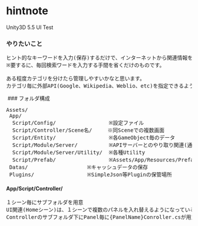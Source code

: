 # hintnote
Unity3D 5.5 UI Test

### やりたいこと
<pre>
ヒント的なキーワードを入力(保存)するだけで、インターネットから関連情報を引っ張ってきます。
※要するに、毎回検索ワードを入力する手間を省くだけのものです。

ある程度カテゴリを分けたら管理しやすいかなと思います。
カテゴリ毎に外部API(Google、Wikipedia、Weblio、etc)を指定できるようにしたいと思います。
</pre>

<img src="http://i.imgur.com/0ARI6my.png" alt="" title="">
### フォルダ構成
<pre>
Assets/
 App/
  Script/Config/                 ※設定ファイル
  Script/Controller/Scene名/     ※同Sceneでの複数画面
  Script/Entity/                 ※各GameObject毎のデータ
  Script/Module/Server/          ※APIサーバーとのやり取り関連(通信関連)
  Script/Module/Server/Utility/  ※各種Utility
  Script/Prefab/                 ※Assets/App/Resources/Prefabの制御Script
 Datas/                   ※キャッシュデータの保存
 Plugins/                 ※SimpleJson等Pluginの保管場所
</pre>

#### App/Script/Controller/
<pre>
１シーン毎にサブフォルダを用意
UI関連(Homeシーン)は、１シーンで複数のパネルを入れ替えるようになっているので
Controllerのサブフォルダ下にPanel毎に{PanelName}Conroller.csが用意されてある
</pre>

